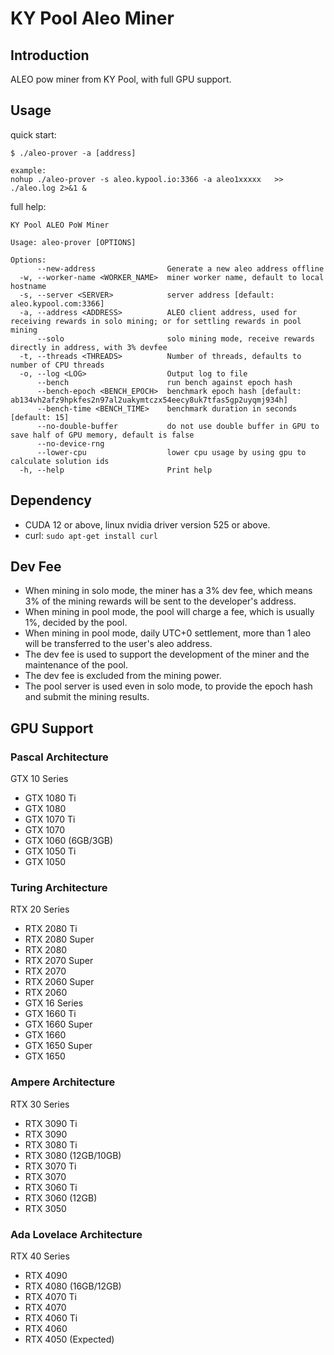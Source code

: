 # KY Pool Aleo Miner

## Introduction

ALEO pow miner from KY Pool, with full GPU support.

## Usage

quick start:

```
$ ./aleo-prover -a [address]

example:
nohup ./aleo-prover -s aleo.kypool.io:3366 -a aleo1xxxxx   >> ./aleo.log 2>&1 &
```

full help:

```
KY Pool ALEO PoW Miner

Usage: aleo-prover [OPTIONS]

Options:
      --new-address                Generate a new aleo address offline
  -w, --worker-name <WORKER_NAME>  miner worker name, default to local hostname
  -s, --server <SERVER>            server address [default: aleo.kypool.com:3366]
  -a, --address <ADDRESS>          ALEO client address, used for receiving rewards in solo mining; or for settling rewards in pool mining
      --solo                       solo mining mode, receive rewards directly in address, with 3% devfee
  -t, --threads <THREADS>          Number of threads, defaults to number of CPU threads
  -o, --log <LOG>                  Output log to file
      --bench                      run bench against epoch hash
      --bench-epoch <BENCH_EPOCH>  benchmark epoch hash [default: ab134vh2afz9hpkfes2n97al2uakymtczx54eecy8uk7tfas5gp2uyqmj934h]
      --bench-time <BENCH_TIME>    benchmark duration in seconds [default: 15]
      --no-double-buffer           do not use double buffer in GPU to save half of GPU memory, default is false
      --no-device-rng              
      --lower-cpu                  lower cpu usage by using gpu to calculate solution ids
  -h, --help                       Print help
```

## Dependency

* CUDA 12 or above, linux nvidia driver version 525 or above.
* curl: ``` sudo apt-get install curl ```

## Dev Fee

* When mining in solo mode, the miner has a 3% dev fee, which means 3% of the mining rewards will be sent to the developer's address.
* When mining in pool mode, the pool will charge a fee, which is usually 1%, decided by the pool.
* When mining in pool mode, daily UTC+0 settlement, more than 1 aleo will be transferred to the user's aleo address.
* The dev fee is used to support the development of the miner and the maintenance of the pool.
* The dev fee is excluded from the mining power.
* The pool server is used even in solo mode, to provide the epoch hash and submit the mining results.

## GPU Support

### Pascal Architecture

GTX 10 Series

* GTX 1080 Ti
* GTX 1080
* GTX 1070 Ti
* GTX 1070
* GTX 1060 (6GB/3GB)
* GTX 1050 Ti
* GTX 1050

### Turing Architecture

RTX 20 Series

* RTX 2080 Ti
* RTX 2080 Super
* RTX 2080
* RTX 2070 Super
* RTX 2070
* RTX 2060 Super
* RTX 2060
* GTX 16 Series
* GTX 1660 Ti
* GTX 1660 Super
* GTX 1660
* GTX 1650 Super
* GTX 1650
### Ampere Architecture

RTX 30 Series

* RTX 3090 Ti
* RTX 3090
* RTX 3080 Ti
* RTX 3080 (12GB/10GB)
* RTX 3070 Ti
* RTX 3070
* RTX 3060 Ti
* RTX 3060 (12GB)
* RTX 3050

### Ada Lovelace Architecture

RTX 40 Series

* RTX 4090
* RTX 4080 (16GB/12GB)
* RTX 4070 Ti
* RTX 4070
* RTX 4060 Ti
* RTX 4060
* RTX 4050 (Expected)
